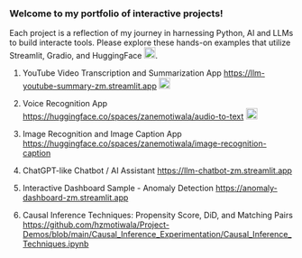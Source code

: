 ### Welcome to my portfolio of interactive projects!
Each project is a reflection of my journey in harnessing Python, AI and LLMs to build interacte tools. Please explore these hands-on examples that utilize Streamlit, Gradio, and HuggingFace <img src="https://github.com/hzmotiwala/Project-Demos/assets/7186464/cbace9cd-5b90-4283-b336-5f7c2d749090" alt="drawing" width="20"/>.

1) YouTube Video Transcription and Summarization App
https://llm-youtube-summary-zm.streamlit.app <img src="https://cdn3.iconfinder.com/data/icons/social-network-30/512/social-06-1024.png" alt="drawing" width="20"/>

2) Voice Recognition App
https://huggingface.co/spaces/zanemotiwala/audio-to-text <img src="https://cdn-icons-png.flaticon.com/512/1231/1231089.png" alt="drawing" width="20"/>

3) Image Recognition and Image Caption App
https://huggingface.co/spaces/zanemotiwala/image-recognition-caption

4) ChatGPT-like Chatbot / AI Assistant
https://llm-chatbot-zm.streamlit.app

5) Interactive Dashboard Sample - Anomaly Detection
https://anomaly-dashboard-zm.streamlit.app

6) Causal Inference Techniques: Propensity Score, DiD, and Matching Pairs
https://github.com/hzmotiwala/Project-Demos/blob/main/Causal_Inference_Experimentation/Causal_Inference_Techniques.ipynb


